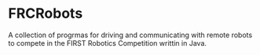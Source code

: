 # FRCRobots
A collection of progrmas for driving and communicating with remote robots to compete in the FIRST Robotics Competition writtin in Java.
